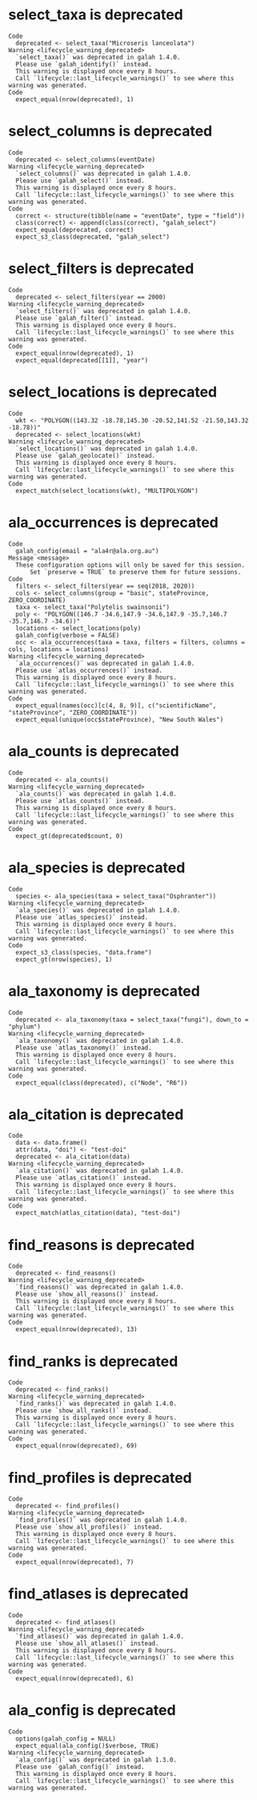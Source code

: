 # select_taxa is deprecated

    Code
      deprecated <- select_taxa("Microseris lanceolata")
    Warning <lifecycle_warning_deprecated>
      `select_taxa()` was deprecated in galah 1.4.0.
      Please use `galah_identify()` instead.
      This warning is displayed once every 8 hours.
      Call `lifecycle::last_lifecycle_warnings()` to see where this warning was generated.
    Code
      expect_equal(nrow(deprecated), 1)

# select_columns is deprecated

    Code
      deprecated <- select_columns(eventDate)
    Warning <lifecycle_warning_deprecated>
      `select_columns()` was deprecated in galah 1.4.0.
      Please use `galah_select()` instead.
      This warning is displayed once every 8 hours.
      Call `lifecycle::last_lifecycle_warnings()` to see where this warning was generated.
    Code
      correct <- structure(tibble(name = "eventDate", type = "field"))
      class(correct) <- append(class(correct), "galah_select")
      expect_equal(deprecated, correct)
      expect_s3_class(deprecated, "galah_select")

# select_filters is deprecated

    Code
      deprecated <- select_filters(year == 2000)
    Warning <lifecycle_warning_deprecated>
      `select_filters()` was deprecated in galah 1.4.0.
      Please use `galah_filter()` instead.
      This warning is displayed once every 8 hours.
      Call `lifecycle::last_lifecycle_warnings()` to see where this warning was generated.
    Code
      expect_equal(nrow(deprecated), 1)
      expect_equal(deprecated[[1]], "year")

# select_locations is deprecated

    Code
      wkt <- "POLYGON((143.32 -18.78,145.30 -20.52,141.52 -21.50,143.32 -18.78))"
      deprecated <- select_locations(wkt)
    Warning <lifecycle_warning_deprecated>
      `select_locations()` was deprecated in galah 1.4.0.
      Please use `galah_geolocate()` instead.
      This warning is displayed once every 8 hours.
      Call `lifecycle::last_lifecycle_warnings()` to see where this warning was generated.
    Code
      expect_match(select_locations(wkt), "MULTIPOLYGON")

# ala_occurrences is deprecated

    Code
      galah_config(email = "ala4r@ala.org.au")
    Message <message>
      These configuration options will only be saved for this session.
          Set `preserve = TRUE` to preserve them for future sessions.
    Code
      filters <- select_filters(year == seq(2018, 2020))
      cols <- select_columns(group = "basic", stateProvince, ZERO_COORDINATE)
      taxa <- select_taxa("Polytelis swainsonii")
      poly <- "POLYGON((146.7 -34.6,147.9 -34.6,147.9 -35.7,146.7 -35.7,146.7 -34.6))"
      locations <- select_locations(poly)
      galah_config(verbose = FALSE)
      occ <- ala_occurrences(taxa = taxa, filters = filters, columns = cols, locations = locations)
    Warning <lifecycle_warning_deprecated>
      `ala_occurrences()` was deprecated in galah 1.4.0.
      Please use `atlas_occurrences()` instead.
      This warning is displayed once every 8 hours.
      Call `lifecycle::last_lifecycle_warnings()` to see where this warning was generated.
    Code
      expect_equal(names(occ)[c(4, 8, 9)], c("scientificName", "stateProvince", "ZERO_COORDINATE"))
      expect_equal(unique(occ$stateProvince), "New South Wales")

# ala_counts is deprecated

    Code
      deprecated <- ala_counts()
    Warning <lifecycle_warning_deprecated>
      `ala_counts()` was deprecated in galah 1.4.0.
      Please use `atlas_counts()` instead.
      This warning is displayed once every 8 hours.
      Call `lifecycle::last_lifecycle_warnings()` to see where this warning was generated.
    Code
      expect_gt(deprecated$count, 0)

# ala_species is deprecated

    Code
      species <- ala_species(taxa = select_taxa("Osphranter"))
    Warning <lifecycle_warning_deprecated>
      `ala_species()` was deprecated in galah 1.4.0.
      Please use `atlas_species()` instead.
      This warning is displayed once every 8 hours.
      Call `lifecycle::last_lifecycle_warnings()` to see where this warning was generated.
    Code
      expect_s3_class(species, "data.frame")
      expect_gt(nrow(species), 1)

# ala_taxonomy is deprecated

    Code
      deprecated <- ala_taxonomy(taxa = select_taxa("fungi"), down_to = "phylum")
    Warning <lifecycle_warning_deprecated>
      `ala_taxonomy()` was deprecated in galah 1.4.0.
      Please use `atlas_taxonomy()` instead.
      This warning is displayed once every 8 hours.
      Call `lifecycle::last_lifecycle_warnings()` to see where this warning was generated.
    Code
      expect_equal(class(deprecated), c("Node", "R6"))

# ala_citation is deprecated

    Code
      data <- data.frame()
      attr(data, "doi") <- "test-doi"
      deprecated <- ala_citation(data)
    Warning <lifecycle_warning_deprecated>
      `ala_citation()` was deprecated in galah 1.4.0.
      Please use `atlas_citation()` instead.
      This warning is displayed once every 8 hours.
      Call `lifecycle::last_lifecycle_warnings()` to see where this warning was generated.
    Code
      expect_match(atlas_citation(data), "test-doi")

# find_reasons is deprecated

    Code
      deprecated <- find_reasons()
    Warning <lifecycle_warning_deprecated>
      `find_reasons()` was deprecated in galah 1.4.0.
      Please use `show_all_reasons()` instead.
      This warning is displayed once every 8 hours.
      Call `lifecycle::last_lifecycle_warnings()` to see where this warning was generated.
    Code
      expect_equal(nrow(deprecated), 13)

# find_ranks is deprecated

    Code
      deprecated <- find_ranks()
    Warning <lifecycle_warning_deprecated>
      `find_ranks()` was deprecated in galah 1.4.0.
      Please use `show_all_ranks()` instead.
      This warning is displayed once every 8 hours.
      Call `lifecycle::last_lifecycle_warnings()` to see where this warning was generated.
    Code
      expect_equal(nrow(deprecated), 69)

# find_profiles is deprecated

    Code
      deprecated <- find_profiles()
    Warning <lifecycle_warning_deprecated>
      `find_profiles()` was deprecated in galah 1.4.0.
      Please use `show_all_profiles()` instead.
      This warning is displayed once every 8 hours.
      Call `lifecycle::last_lifecycle_warnings()` to see where this warning was generated.
    Code
      expect_equal(nrow(deprecated), 7)

# find_atlases is deprecated

    Code
      deprecated <- find_atlases()
    Warning <lifecycle_warning_deprecated>
      `find_atlases()` was deprecated in galah 1.4.0.
      Please use `show_all_atlases()` instead.
      This warning is displayed once every 8 hours.
      Call `lifecycle::last_lifecycle_warnings()` to see where this warning was generated.
    Code
      expect_equal(nrow(deprecated), 6)

# ala_config is deprecated

    Code
      options(galah_config = NULL)
      expect_equal(ala_config()$verbose, TRUE)
    Warning <lifecycle_warning_deprecated>
      `ala_config()` was deprecated in galah 1.3.0.
      Please use `galah_config()` instead.
      This warning is displayed once every 8 hours.
      Call `lifecycle::last_lifecycle_warnings()` to see where this warning was generated.

